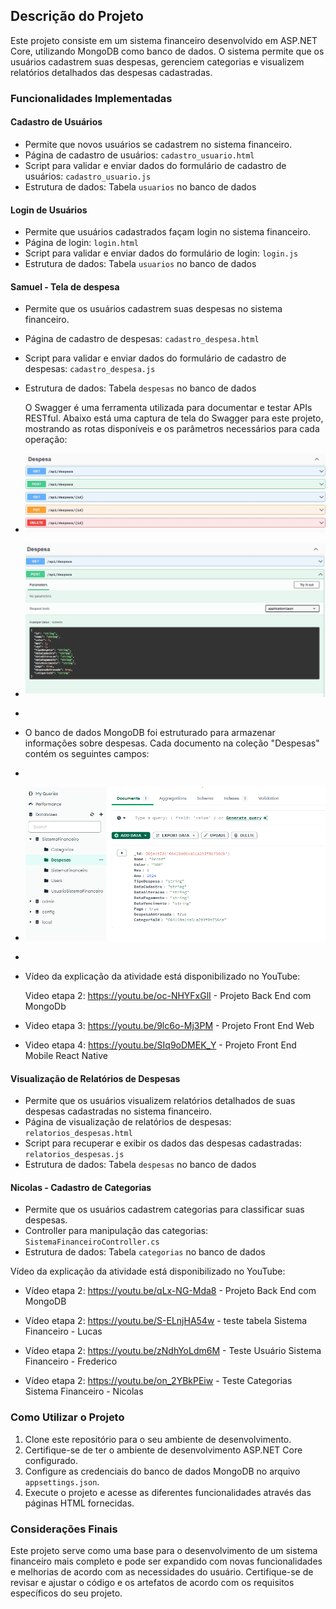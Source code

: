 ## Descrição do Projeto

Este projeto consiste em um sistema financeiro desenvolvido em ASP.NET Core, utilizando MongoDB como banco de dados. O sistema permite que os usuários cadastrem suas despesas, gerenciem categorias e visualizem relatórios detalhados das despesas cadastradas.

### Funcionalidades Implementadas

#### Cadastro de Usuários
- Permite que novos usuários se cadastrem no sistema financeiro.
- Página de cadastro de usuários: `cadastro_usuario.html`
- Script para validar e enviar dados do formulário de cadastro de usuários: `cadastro_usuario.js`
- Estrutura de dados: Tabela `usuarios` no banco de dados

#### Login de Usuários
- Permite que usuários cadastrados façam login no sistema financeiro.
- Página de login: `login.html`
- Script para validar e enviar dados do formulário de login: `login.js`
- Estrutura de dados: Tabela `usuarios` no banco de dados

#### Samuel - Tela de despesa
- Permite que os usuários cadastrem suas despesas no sistema financeiro.
- Página de cadastro de despesas: `cadastro_despesa.html`
- Script para validar e enviar dados do formulário de cadastro de despesas: `cadastro_despesa.js`
- Estrutura de dados: Tabela `despesas` no banco de dados

  O Swagger é uma ferramenta utilizada para documentar e testar APIs RESTful. Abaixo está uma captura de tela do Swagger para este projeto, mostrando as rotas disponíveis e os parâmetros necessários para cada operação:

-  ![Diagrama de Arquitetura](img/despesa1.jpeg)
-  ![Diagrama de Arquitetura](img/despesa2.jpeg)
-
-  O banco de dados MongoDB foi estruturado para armazenar informações sobre despesas. Cada documento na coleção "Despesas" contém os seguintes campos:
-  
- ![Diagrama de Arquitetura](img/MGDB.png)
- 
-   Vídeo da explicação da atividade está disponibilizado no YouTube:

    Video etapa 2: https://youtu.be/oc-NHYFxGlI - Projeto Back End com MongoDb
  - Video etapa 3: https://youtu.be/9lc6o-Mj3PM - Projeto Front End Web
  - Video etapa 4: https://youtu.be/SIq9oDMEK_Y - Projeto Front End Mobile React Native

#### Visualização de Relatórios de Despesas
- Permite que os usuários visualizem relatórios detalhados de suas despesas cadastradas no sistema financeiro.
- Página de visualização de relatórios de despesas: `relatorios_despesas.html`
- Script para recuperar e exibir os dados das despesas cadastradas: `relatorios_despesas.js`
- Estrutura de dados: Tabela `despesas` no banco de dados

#### Nicolas - Cadastro de Categorias
- Permite que os usuários cadastrem categorias para classificar suas despesas.
- Controller para manipulação das categorias: `SistemaFinanceiroController.cs`
- Estrutura de dados: Tabela `categorias` no banco de dados

Vídeo da explicação da atividade está disponibilizado no YouTube:
 
 - Vídeo etapa 2: https://youtu.be/qLx-NG-Mda8 - Projeto Back End com MongoDB
 
 - Vídeo etapa 2: https://youtu.be/S-ELnjHA54w  - teste tabela Sistema Financeiro - Lucas

 - Vídeo etapa 2: https://youtu.be/zNdhYoLdm6M - Teste Usuário Sistema Financeiro - Frederico
 
 - Vídeo etapa 2: https://youtu.be/on_2YBkPEiw - Teste Categorias Sistema Financeiro - Nicolas

### Como Utilizar o Projeto

1. Clone este repositório para o seu ambiente de desenvolvimento.
2. Certifique-se de ter o ambiente de desenvolvimento ASP.NET Core configurado.
3. Configure as credenciais do banco de dados MongoDB no arquivo `appsettings.json`.
4. Execute o projeto e acesse as diferentes funcionalidades através das páginas HTML fornecidas.

### Considerações Finais

Este projeto serve como uma base para o desenvolvimento de um sistema financeiro mais completo e pode ser expandido com novas funcionalidades e melhorias de acordo com as necessidades do usuário. Certifique-se de revisar e ajustar o código e os artefatos de acordo com os requisitos específicos do seu projeto.
